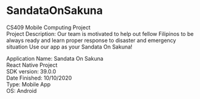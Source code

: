 # SandataOnSakuna
CS409 Mobile Computing Project <br />
Project Description: Our team is motivated to help out fellow Filipinos to be always ready and learn proper response to disaster and emergency situation Use our app as your Sandata On Sakuna! <br />

Application Name: Sandata On Sakuna <br />
React Native Project <br />
SDK version: 39.0.0 <br />
Date Finished: 10/10/2020 <br />
Type: Mobile App <br />
OS: Android

